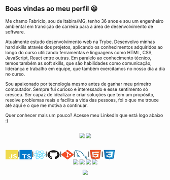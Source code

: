 ## Boas vindas ao meu perfil 😀

Me chamo Fabrício, sou de Itabira/MG, tenho 36 anos e sou um engenheiro ambiental em transição de carreira para a área de desenvolvimento de software.

Atualmente estudo desenvolvimento web na Trybe. Desenvolvo minhas hard skills através dos projetos, aplicando os conhecimentos adquiridos ao longo do curso utilizando ferramentas e linguagens como HTML, CSS, JavaScript, React entre outras. Em paralelo ao conhecimento técnico, temos também as soft skills, que são habilidades como comunicação, liderança e trabalho em equipe, que também exercitamos no nosso dia a dia no curso.

Sou apaixonado por tecnologia mesmo antes de ganhar meu primeiro computador. Sempre fui curioso e interessado e esse sentimento só cresceu. Ser capaz de idealizar e criar soluções que tem um propósito, resolve problemas reais e facilita a vida das pessoas, foi o que me trouxe até aqui e o que me motiva a continuar.

Quer conhecer mais um pouco? Acesse meu LinkedIn que está logo abaixo :)

<br>

<!-- GITHUB STATUS -->
<div align="center">
  <img height="180em" src="https://github-readme-stats.vercel.app/api?username=fabricio-milanio&show_icons=true&theme=dark&include_all_commits=true&count_private=true"/>
  <img height="180em" src="https://github-readme-stats.vercel.app/api/top-langs/?username=fabricio-milanio&layout=compact&langs_count=10&theme=dark"/>

  <!-- TEMAS: dark, radical, merko, gruvbox, tokyonight, onedark, cobalt, synthwave, highcontrast, dracula -->
</div>

<br>

<!-- TECNOLOGIAS -->
<div style="display: inline; background-color: gray; border-radius: 5px" align="center"><br>
  <img align="center" alt="Rafa-Js" height="30" width="40" src="https://raw.githubusercontent.com/devicons/devicon/master/icons/javascript/javascript-plain.svg">
  <img align="center" alt="Rafa-Ts" height="30" width="40" src="https://raw.githubusercontent.com/devicons/devicon/master/icons/typescript/typescript-plain.svg">
  <img align="center" alt="Rafa-React" height="30" width="40" src="https://raw.githubusercontent.com/devicons/devicon/master/icons/react/react-original.svg">
  <img align="center" alt="Rafa-React" height="30" width="40" src="https://raw.githubusercontent.com/devicons/devicon/master/icons/github/github-original.svg">
  <img align="center" alt="Rafa-React" height="30" width="40" src="https://raw.githubusercontent.com/devicons/devicon/master/icons/git/git-original.svg">
  <img align="center" alt="Rafa-React" height="30" width="40" src="https://raw.githubusercontent.com/devicons/devicon/master/icons/mysql/mysql-original.svg">
  <img align="center" alt="Rafa-HTML" height="30" width="40" src="https://raw.githubusercontent.com/devicons/devicon/master/icons/html5/html5-original.svg">
  <img align="center" alt="Rafa-CSS" height="30" width="40" src="https://raw.githubusercontent.com/devicons/devicon/master/icons/css3/css3-original.svg">
</div><br>

<!-- REDES SOCIAIS -->
<div align="center">
  <a href="https://www.youtube.com/@fabriciomilanio" target="_blank"><img src="https://img.shields.io/badge/YouTube-FF0000?style=for-the-badge&logo=youtube&logoColor=white" target="_blank"></a>
  <a href="https://instagram.com/fabriciomilanio" target="_blank"><img src="https://img.shields.io/badge/-Instagram-%23E4405F?style=for-the-badge&logo=instagram&logoColor=white" target="_blank"></a>
  <a href="https://www.linkedin.com/in/fabriciomilanio/" target="_blank"><img src="https://img.shields.io/badge/-LinkedIn-%230077B5?style=for-the-badge&logo=linkedin&logoColor=white" target="_blank"></a>  
   <a href="mailto:milanio.fabricio@gmail.com" target="_blank"><img src="https://play-lh.googleusercontent.com/D1Dz2BjPYev_oyksKXsdtAS66a_2Ql-sklpzTnwR9lqnDG_P5lAJEtfR70FudJ0XMA=s48-rw" style='width: 28px' target="_blank"></a>  
  
  ![](https://visitor-badge.glitch.me/badge?page_id=fabricio-milanio)
</div>

